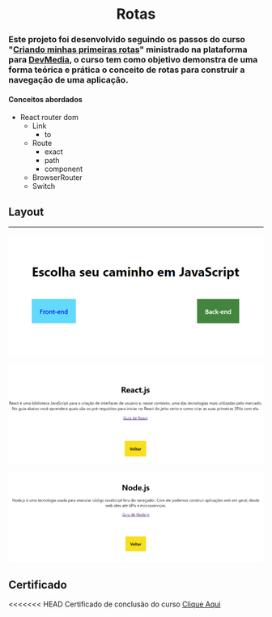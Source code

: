 <h1 align='center'>Rotas</h1> 


 ### Este projeto foi desenvolvido seguindo os passos do curso "[Criando minhas primeiras rotas](https://www.devmedia.com.br/curso/react-criando-minhas-primeiras-rotas/2370)" ministrado na plataforma para [DevMedia](https://www.devmedia.com.br), o curso tem como objetivo demonstra de uma forma teórica e prática o conceito de rotas para construir a navegação de uma aplicação.
#### Conceitos abordados

- React router dom
    - Link
       - to
    - Route
        - exact
        - path
        - component
    - BrowserRouter
    - Switch

## Layout
---
<p align="center">        
    <img src="./img/app.png">
</p>
<p align="center">        
    <img src="./img/front.png">
</p>
</p>
<p align="center">        
    <img src="./img/back.png">
</p>

## Certificado

<p>
<<<<<<< HEAD
    Certificado de conclusão do curso <a href="./img/certificado.pdf">Clique Aqui</a>
</p>

  